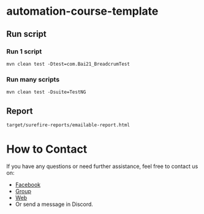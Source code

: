 # automation-course-template

## Run script

### Run 1 script

```
mvn clean test -Dtest=com.Bai21_BreadcrumTest
```

### Run many scripts

```
mvn clean test -Dsuite=TestNG
```

## Report

```
target/surefire-reports/emailable-report.html
```

# How to Contact

If you have any questions or need further assistance, feel free to contact us on:

-   [Facebook](https://www.facebook.com/automationtestpro)
-   [Group](https://www.facebook.com/groups/automationtestpro)
-   [Web](https://automationtestpro.com/)
-   Or send a message in Discord.
